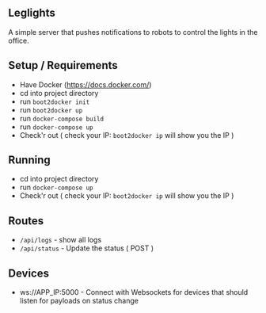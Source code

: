 ## Leglights
A simple server that pushes notifications to robots to control the lights in the office.

## Setup / Requirements
- Have Docker (https://docs.docker.com/)
- cd into project directory
- run `boot2docker init`
- run `boot2docker up`
- run `docker-compose build`
- run `docker-compose up`
- Check'r out ( check your IP: `boot2docker ip` will show you the IP )

## Running
- cd into project directory
- run `docker-compose up`
- Check'r out ( check your IP: `boot2docker ip` will show you the IP )

## Routes
- `/api/logs` - show all logs
- `/api/status` - Update the status ( POST )

## Devices
- ws://APP_IP:5000 - Connect with Websockets for devices that should listen for payloads on status change
